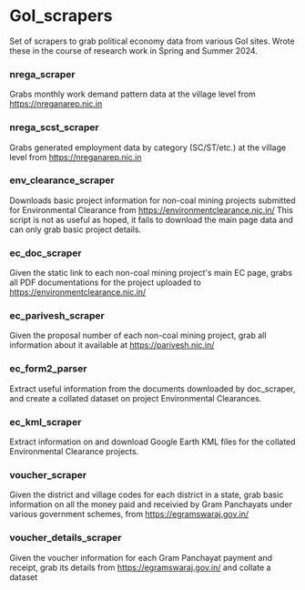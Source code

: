 # GoI_scrapers
Set of scrapers to grab political economy data from various GoI sites. Wrote these in the course of research work in Spring and Summer 2024.

### nrega_scraper
Grabs monthly work demand pattern data at the village level from https://nreganarep.nic.in

### nrega_scst_scraper
Grabs generated employment data by category (SC/ST/etc.) at the village level from https://nreganarep.nic.in

### env_clearance_scraper
Downloads basic project information for non-coal mining projects submitted for Environmental Clearance from https://environmentclearance.nic.in/
This script is not as useful as hoped, it fails to download the main page data and can only grab basic project details.

### ec_doc_scraper
Given the static link to each non-coal mining project's main EC page, grabs all PDF documentations for the project uploaded to https://environmentclearance.nic.in/

### ec_parivesh_scraper
Given the proposal number of each non-coal mining project, grab all information about it available at https://parivesh.nic.in/

### ec_form2_parser
Extract useful information from the documents downloaded by doc_scraper, and create a collated dataset on project Environmental Clearances.

### ec_kml_scraper
Extract information on and download Google Earth KML files for the collated Environmental Clearance projects.

### voucher_scraper
Given the district and village codes for each district in a state, grab basic information on all the money paid and receivied by Gram Panchayats under various government schemes, from https://egramswaraj.gov.in/

### voucher_details_scraper
Given the voucher information for each Gram Panchayat payment and receipt, grab its details from https://egramswaraj.gov.in/ and collate a dataset